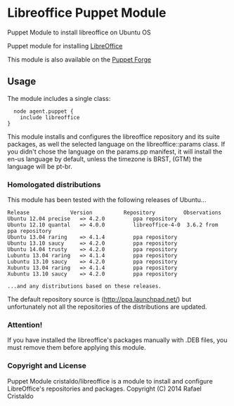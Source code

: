 Libreoffice Puppet Module
=========================

Puppet Module to install libreoffice on Ubuntu OS

Puppet module for installing
[LibreOffice](https://github.com/cristaldo/libreoffice) 

This module is also available on the
[Puppet Forge](https://forge.puppetlabs.com/cristaldo/libreoffice)

## Usage

The module includes a single class:

```
  node agent.puppet {
	include libreoffice
}
```

This module installs and configures the libreoffice repository and its suite packages,
as well the selected language on the libreoffice::params class.
If you didn't chose the language on the params.pp manifest, it will install the en-us
language by default, unless the timezone is BRST, (GTM) the language will be pt-br.

### Homologated distributions

This module has been tested with the following releases of Ubuntu...

```
Release             Version          Repository         Observations
Ubuntu 12.04 precise   => 4.2.0         ppa repository
Ubuntu 12.10 quantal   => 4.0.0         libreoffice-4-0  3.6.2 from ppa repository
Ubuntu 13.04 raring    => 4.1.4         ppa repository 
Ubuntu 13.10 saucy     => 4.2.0         ppa repository
Ubuntu 14.04 trusty    => 4.2.0         ppa repository
Lubuntu 13.04 raring   => 4.1.4         ppa repository
Lubuntu 13.10 saucy    => 4.2.0         ppa repository
Xubuntu 13.04 raring   => 4.1.4         ppa repository
Xubuntu 13.10 saucy    => 4.2.0         ppa repository

...and any distributions based on these releases.
```

The default repository source is (http://ppa.launchpad.net/) but unfortunately not all 
the repositories of the distributions are updated.

### Attention!

If you have installed the libreoffice's packages manually with .DEB files, you must remove 
them before applying this module. 

### Copyright and License 

 Puppet Module cristaldo/libreoffice is a module to install and configure 
 LibreOffice's repositories and packages.
 Copyright (C) 2014  Rafael Cristaldo
